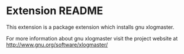# Extension README

This extension is a package extension which installs gnu xlogmaster.

For more information about gnu xlogmaster visit the project website at
http://www.gnu.org/software/xlogmaster/

